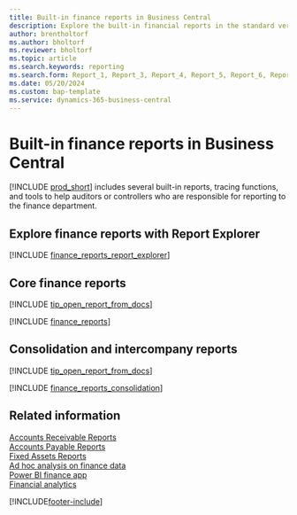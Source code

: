 ```yaml
---
title: Built-in finance reports in Business Central
description: Explore the built-in financial reports in the standard version of Business Central.
author: brentholtorf
ms.author: bholtorf
ms.reviewer: bholtorf
ms.topic: article
ms.search.keywords: reporting
ms.search.form: Report_1, Report_3, Report_4, Report_5, Report_6, Report_7, Report_9, Report_10, Report_16, Report_17, Report_18, Report_25, Report_27, Report_28, Report_30, Report_33, Report_36, Report_37, Report_38, Report_512, Report_503, Report_4405, Report_1700, Report_1701, Report_10007, Report_10008
ms.date: 05/20/2024
ms.custom: bap-template
ms.service: dynamics-365-business-central
---
```


# Built-in finance reports in Business Central

[!INCLUDE [prod_short](includes/prod_short.md)] includes several built-in reports, tracing functions, and tools to help auditors or controllers who are responsible for reporting to the finance department.

## Explore finance reports with Report Explorer

[!INCLUDE [finance_reports_report_explorer](includes/finance-reports-report-explorer-include.md)]

## Core finance reports

[!INCLUDE [tip_open_report_from_docs](includes/tip-open-report-from-docs.md)]

[!INCLUDE [finance_reports](includes/finance-reports-include.md)]

## Consolidation and intercompany reports

[!INCLUDE [tip_open_report_from_docs](includes/tip-open-report-from-docs.md)]

[!INCLUDE [finance_reports_consolidation](includes/finance-reports-consolidation-include.md)]

## Related information

[Accounts Receivable Reports](receivables-reports.md)  
[Accounts Payable Reports](payables-reports.md)  
[Fixed Assets Reports](fa-reports.md)  
[Ad hoc analysis on finance data](ad-hoc-analysis-finance.md)  
[Power BI finance app](finance-powerbi-app.md)  
[Financial analytics](bi.md)  

[!INCLUDE[footer-include](includes/footer-banner.md)]
